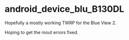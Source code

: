 # android_device_blu_B130DL

Hopefully a mostly working TWRP for the Blue View 2. 

Hoping to get the mout errors fixed.
